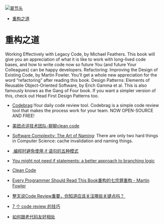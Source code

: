 [![章节头](https://parg.co/UGo)](https://parg.co/b4z) 
 - [重构之道](#%E9%87%8D%E6%9E%84%E4%B9%8B%E9%81%93) 



# 重构之道


Working Effectively with Legacy Code, by Michael Feathers. This book will give you an appreciation of what it is like to work with long-lived code bases, and how to write code now so future You (and future Your Colleagues) can be happy developers.
Refactoring: Improving the Design of Existing Code, by Martin Fowler. You’ll get a whole new appreciation for the word “refactoring” after reading this book.
Design Patterns: Elements of Reusable Object-Oriented Software, by Erich Gamma et al. This is also famously knows as the Gang of Four book. If you want a simpler version of this, check out Head First Design Patterns too.

- [Codebrag](https://github.com/softwaremill/codebrag):Your daily code review tool. Codebrag is a simple code review tool that makes the process work for your team. NOW OPEN-SOURCE AND FREE!

- [美团点评技术团队-聊聊clean code](http://tech.meituan.com/clean-code.html) 

- [Software Complexity: The Art of Naming](https://hackernoon.com/software-complexity-naming-6e02e7e6c8cb): There are only two hard things in Computer Science: cache invalidation and naming things.

- [ 编程时避免使用 if 语句的五种模式](http://www.techug.com/anti-if-the-missing-patterns?utm_source=tuicool&utm_medium=referral)
- [You might not need if statements: a better approach to branching logic](https://hackernoon.com/you-might-not-need-if-statements-a-better-approach-to-branching-logic-59b4f877697f#.pnmxdconp)

- [Clean Code](https://drive.wps.cn/view/l/683ed7cad17246909dccd2b941e46a8a)
- [Every Programmer Should Read This Book](https://blog.mindorks.com/every-programmer-should-read-this-book-6755dedec78d#.cz4m4g55l)[重构的七宗罪](http://insights.thoughtworkers.org/refactoring/?hmsr=toutiao.io&utm_medium=toutiao.io&utm_source=toutiao.io)[重构 - Martin Fowler](http://download.csdn.net/detail/leveldc/6925667?web=web)
- [整天说Code Review重要，你知道应该关注哪些关键点吗？ ](http://mp.weixin.qq.com/s?__biz=MzA5Nzc4OTA1Mw==&mid=2659598372&idx=1&sn=7a3ebbd7eff29c30a2076d5123262701&chksm=8be99536bc9e1c20c48f0c4cd5f6c450170c68a76a24033653841d903068aacae2fd1db4f8f9&mpshare=1&scene=1&srcid=10275nDDDTHFNYTa6O5mS6zZ#rd)
- [7 个 code review 的技巧](https://zhuanlan.zhihu.com/p/24562689?hmsr=toutiao.io&utm_medium=toutiao.io&utm_source=toutiao.io) 

- [如何跟老代码友好相处](https://zhuanlan.zhihu.com/p/24543157)
